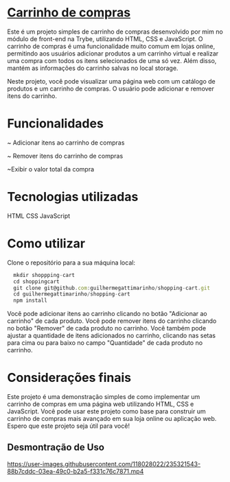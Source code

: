 # <a href="https://shopping-cart-by-guilherme.surge.sh/"> Carrinho de compras</a>


Este é um projeto simples de carrinho de compras desenvolvido por mim no módulo de front-end na Trybe, utilizando HTML, CSS e JavaScript. O carrinho de compras é uma funcionalidade muito comum em lojas online, permitindo aos usuários adicionar produtos a um carrinho virtual e realizar uma compra com todos os itens selecionados de uma só vez.
Além disso, mantém as informações do carrinho salvas no local storage.

Neste projeto, você pode visualizar uma página web com um catálogo de produtos e um carrinho de compras. O usuário pode adicionar e remover itens do carrinho.

# Funcionalidades

~ Adicionar itens ao carrinho de compras

~ Remover itens do carrinho de compras

~Exibir o valor total da compra

# Tecnologias utilizadas
HTML
CSS
JavaScript

# Como utilizar
Clone o repositório para a sua máquina local:

```javascript
  mkdir shoppping-cart
  cd shoppingcart
  git clone git@github.com:guilhermegattimarinho/shopping-cart.git
  cd guilhermegattimarinho/shopping-cart
  npm install
```


Você pode adicionar itens ao carrinho clicando no botão "Adicionar ao carrinho" de cada produto. Você pode remover itens do carrinho clicando no botão "Remover" de cada produto no carrinho. Você também pode ajustar a quantidade de itens adicionados no carrinho, clicando nas setas para cima ou para baixo no campo "Quantidade" de cada produto no carrinho.


# Considerações finais
Este projeto é uma demonstração simples de como implementar um carrinho de compras em uma página web utilizando HTML, CSS e JavaScript. Você pode usar este projeto como base para construir um carrinho de compras mais avançado em sua loja online ou aplicação web. Espero que este projeto seja útil para você!


## Desmontração de Uso



https://user-images.githubusercontent.com/118028022/235321543-88b7cddc-03ea-49c0-b2a5-f331c76c7871.mp4

